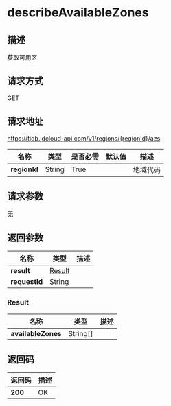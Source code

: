 # describeAvailableZones


## 描述
获取可用区

## 请求方式
GET

## 请求地址
https://tidb.jdcloud-api.com/v1/regions/{regionId}/azs

|名称|类型|是否必需|默认值|描述|
|---|---|---|---|---|
|**regionId**|String|True| |地域代码|

## 请求参数
无


## 返回参数
|名称|类型|描述|
|---|---|---|
|**result**|[Result](describeavailablezones#result)| |
|**requestId**|String| |

### <div id="result">Result</div>
|名称|类型|描述|
|---|---|---|
|**availableZones**|String[]| |

## 返回码
|返回码|描述|
|---|---|
|**200**|OK|
